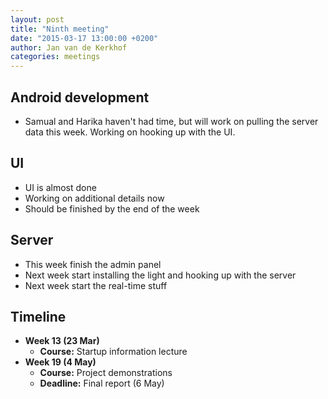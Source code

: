 ```yaml
---
layout: post
title: "Ninth meeting"
date: "2015-03-17 13:00:00 +0200"
author: Jan van de Kerkhof
categories: meetings
---
```


## Android development

* Samual and Harika haven't had time, but will work on pulling the server data this week. Working on hooking up with the UI.


## UI

* UI is almost done
* Working on additional details now
* Should be finished by the end of the week


## Server
* This week finish the admin panel
* Next week start installing the light and hooking up with the server
* Next week start the real-time stuff


## Timeline

* **Week 13 (23 Mar)**
  * **Course:** Startup information lecture
* **Week 19 (4 May)**
  * **Course:** Project demonstrations
  * **Deadline:** Final report (6 May)
